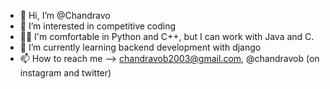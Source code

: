 - 👋 Hi, I’m @Chandravo
- 👀 I’m interested in competitive coding
- 🧑‍💻 I'm comfortable in Python and C++, but I can work with Java and C.
- 🌱 I’m currently learning backend development  with django
- 📫 How to reach me --> chandravob2003@gmail.com, @chandravob (on instagram and twitter)

<!---
Chandravo/Chandravo is a ✨ special ✨ repository because its `README.md` (this file) appears on your GitHub profile.
You can click the Preview link to take a look at your changes.
--->
